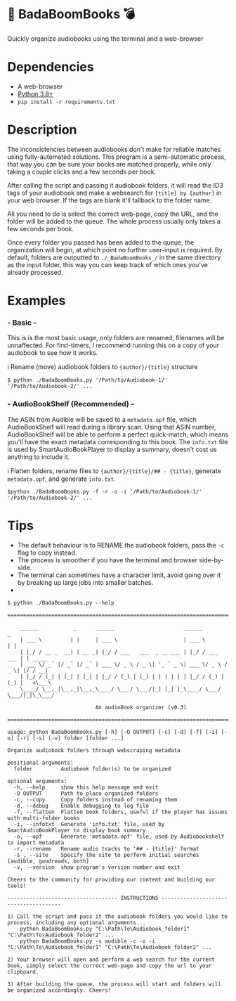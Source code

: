 # :book: BadaBoomBooks :bomb:

Quickly organize audiobooks using the terminal and a web-browser


# Dependencies
* A web-browser
* [Python 3.8+](https://www.python.org/)
* `pip install -r requirements.txt`


# Description
The inconsistencies between audiobooks don't make for reliable matches using fully-automated solutions. This program is a semi-automatic process, that way you can be sure your books are matched properly, while only taking a couple clicks and a few seconds per book.

After calling the script and passing it audiobook folders, it will read the ID3 tags of your audiobook and make a websearch for `{title} by {author}` in your web browser. If the tags are blank it'll fallback to the folder name.

All you need to do is select the correct web-page, copy the URL, and the folder will be added to the queue. The whole process usually only takes a few seconds per book.

Once every folder you passed has been added to the queue, the organization will begin, at which point no further user-input is required. By default, folders are outputted to `./_BadaBoomBooks_/` in the same directory as the input folder, this way you can keep track of which ones you've already processed.

# Examples

### - Basic - 

This is is the most basic usage, only folders are renamed, filenames will be unnaffected. For first-timers, I recommend running this on a copy of your audiobook to see how it works.

ℹ️ Rename (move) audiobook folders to  `{author}/{title}` structure

`$ python ./BadaBoomBooks.py '/Path/to/Audiobook-1/' '/Path/to/Audiobook-2/' ...`

### - AudioBookShelf (Recommended) -
The ASIN from Audible will be saved to a `metadata.opf` file, which AudioBookShelf will read during a library scan. Using that ASIN number, AudioBookShelf will be able to perform a perfect quick-match, which means you'll have the exact metadata corresponding to this book. The `info.txt` file is used by SmartAudioBookPlayer to display a summary, doesn't cost us anything to include it.

ℹ️ Flatten folders, rename files to `{author}/{title}/## - {title}`, generate `metadata.opf`, and generate `info.txt`.

`$python ./BadaBoomBooks.py -f -r -o -i '/Path/to/Audiobook-1/' '/Path/to/Audiobook-2/' ...`


# Tips
* The default behaviour is to RENAME the audiobook folders, pass the `-c` flag to copy instead.
* The process is smoother if you have the terminal and browser side-by-side.
* The terminal can sometimes have a character limit, avoid going over it by breaking up large jobs into smaller batches.
* 

```
$ python ./BadaBoomBooks.py --help

=========================================================================================

    ______           _      ______                      ______             _
    | ___ \         | |     | ___ \                     | ___ \           | |
    | |_/ / __ _  __| | __ _| |_/ / ___   ___  _ __ ___ | |_/ / ___   ___ | | _____
    | ___ \/ _` |/ _` |/ _` | ___ \/ _ \ / _ \| '_ ` _ \| ___ \/ _ \ / _ \| |/ / __|
    | |_/ / (_| | (_| | (_| | |_/ / (_) | (_) | | | | | | |_/ / (_) | (_) |   <\__ \
    \____/ \__,_|\__,_|\__,_\____/ \___/ \___/|_| |_| |_\____/ \___/ \___/|_|\_\___/

                            An audioBook organizer (v0.3)

=========================================================================================

usage: python BadaBoomBooks.py [-h] [-O OUTPUT] [-c] [-d] [-f] [-i] [-o] [-r] [-s] [-v] folder [folder ...]

Organize audiobook folders through webscraping metadata

positional arguments:
  folder         Audiobook folder(s) to be organized

optional arguments:
  -h, --help     show this help message and exit
  -O OUTPUT      Path to place organized folders
  -c, --copy     Copy folders instead of renaming them
  -d, --debug    Enable debugging to log file
  -f, --flatten  Flatten book folders, useful if the player has issues with multi-folder books
  -i, --infotxt  Generate 'info.txt' file, used by SmartAudioBookPlayer to display book summary
  -o, --opf      Generate 'metadata.opf' file, used by Audiobookshelf to import metadata
  -r, --rename   Rename audio tracks to '## - {title}' format
  -s , --site    Specify the site to perform initial searches [audible, goodreads, both]
  -v, --version  show program's version number and exit

Cheers to the community for providing our content and building our tools!

----------------------------------- INSTRUCTIONS --------------------------------------

1) Call the script and pass it the audiobook folders you would like to process, including any optional arguments...
    python BadaBoomBooks.py "C:\Path\To\Audiobook_folder1" "C:\Path\To\Audiobook_folder2" ...
    python BadaBoomBooks.py -s audible -c -o -i "C:\Path\To\Audiobook_folder1" "C:\Path\To\Audiobook_folder2" ...

2) Your browser will open and perform a web search for the current book, simply select the correct web-page and copy the url to your clipboard.

3) After building the queue, the process will start and folders will be organized accordingly. Cheers!

```
